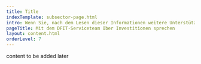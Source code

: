 ```yaml
---
title: Title
indexTemplate: subsector-page.html
intro: Wenn Sie, nach dem Lesen dieser Informationen weitere Unterstützung benötigen, kontaktieren Sie bitte Ihr DFIT-Serviceteam vor Ort. 
pageTitle: Mit dem DFIT-Serviceteam über Investitionen sprechen
layout: content.html
orderLevel: 7
---
```


content to be added later
